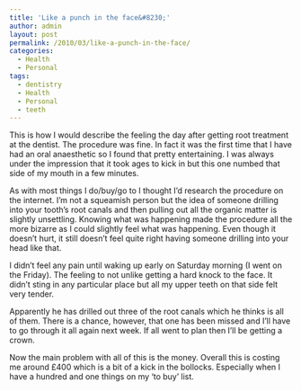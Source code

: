 ```yaml
---
title: 'Like a punch in the face&#8230;'
author: admin
layout: post
permalink: /2010/03/like-a-punch-in-the-face/
categories:
  - Health
  - Personal
tags:
  - dentistry
  - Health
  - Personal
  - teeth
---
```

This is how I would describe the feeling the day after getting root treatment at the dentist. The procedure was fine. In fact it was the first time that I have had an oral anaesthetic so I found that pretty entertaining. I was always under the impression that it took ages to kick in but this one numbed that side of my mouth in a few minutes.

As with most things I do/buy/go to I thought I&#8217;d research the procedure on the internet. I&#8217;m not a squeamish person but the idea of someone drilling into your tooth&#8217;s root canals and then pulling out all the organic matter is slightly unsettling. Knowing what was happening made the procedure all the more bizarre as I could slightly feel what was happening. Even though it doesn&#8217;t hurt, it still doesn&#8217;t feel quite right having someone drilling into your head like that.

I didn&#8217;t feel any pain until waking up early on Saturday morning (I went on the Friday). The feeling to not unlike getting a hard knock to the face. It didn&#8217;t sting in any particular place but all my upper teeth on that side felt very tender.

Apparently he has drilled out three of the root canals which he thinks is all of them. There is a chance, however, that one has been missed and I&#8217;ll have to go through it all again next week. If all went to plan then I&#8217;ll be getting a crown.

Now the main problem with all of this is the money. Overall this is costing me around £400 which is a bit of a kick in the bollocks. Especially when I have a hundred and one things on my &#8216;to buy&#8217; list.